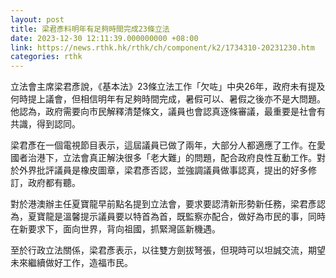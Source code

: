 ```yaml
---
layout: post
title: 梁君彥料明年有足夠時間完成23條立法
date: 2023-12-30 12:11:39.000000000 +08:00
link: https://news.rthk.hk/rthk/ch/component/k2/1734310-20231230.htm
categories: rthk
---
```


立法會主席梁君彥說，《基本法》23條立法工作「欠咗」中央26年，政府未有提及何時提上議會，但相信明年有足夠時間完成，暑假可以、暑假之後亦不是大問題。他認為，政府需要向市民解釋清楚條文，議員也會認真逐條審議，最重要是社會有共識，得到認同。

梁君彥在一個電視節目表示，這屆議員已做了兩年，大部分人都適應了工作。在愛國者治港下，立法會真正解決很多「老大難」的問題，配合政府良性互動工作。對於外界批評議員是橡皮圖章，梁君彥否認，並強調議員做事認真，提出的好多修訂，政府都有聽。

對於港澳辦主任夏寶龍早前點名提到立法會，要求要認清新形勢新任務，梁君彥認為，夏寶龍是溫馨提示議員要以特首為首，既監察亦配合，做好為市民的事，同時在新要求下，面向世界，背向祖國，抓緊灣區新機遇。

至於行政立法關係，梁君彥表示，以往雙方劍拔弩張，但現時可以坦誠交流，期望未來繼續做好工作，造福市民。
